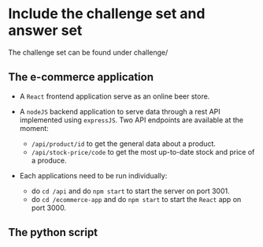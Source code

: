 # Include the challenge set and answer set
The challenge set can be found under challenge/

## The e-commerce application
- A `React` frontend application serve as an online beer store.
- A `nodeJS` backend application to serve data through a rest API implemented using `expressJS`. Two API endpoints are available at the moment:
    - `/api/product/id` to get the general data about a product.
    - `/api/stock-price/code` to get the most up-to-date stock and price of a produce.

- Each applications need to be run individually:
    - do `cd /api` and do `npm start` to start the server on port 3001.
    - do `cd /ecommerce-app` and do `npm start` to start the `React` app on port 3000.

## The python script